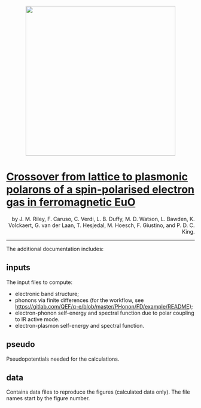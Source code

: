 <p align="center">
  <img src="http://giustino.materials.ox.ac.uk/group-uploads/Main/King2018.png" width="400" />
</p>

# [Crossover from lattice to plasmonic polarons of a spin-polarised electron gas in ferromagnetic EuO](https://www.nature.com/articles/s41467-018-04749-w)
<p align="right">
by J. M. Riley, F. Caruso, C. Verdi, L. B. Duffy, M. D. Watson, L. Bawden, 
K. Volckaert, G. van der Laan, T. Hesjedal, M. Hoesch, F. Giustino, and P. D. C. King.
</p>

---

The additional documentation includes:

## inputs
The input files to compute:
+ electronic band structure;
+ phonons via finite differences (for the workflow, see https://gitlab.com/QEF/q-e/blob/master/PHonon/FD/example/README);
+ electron-phonon self-energy and spectral function due to polar coupling to IR active mode.
+ electron-plasmon self-energy and spectral function.

## pseudo
Pseudopotentials needed for the calculations.

## data
Contains data files to reproduce the figures (calculated data only). The file names start by the figure number.

